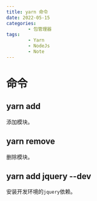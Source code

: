 ```yaml
---
title: yarn 命令
date: 2022-05-15
categories:
        - 包管理器
tags:
        - Yarn
        - NodeJs
        - Note
---
```


# 命令

## yarn add

添加模块。

## yarn remove

删除模块。

## yarn add jquery --dev

安装开发环境的`jquery`依赖。
